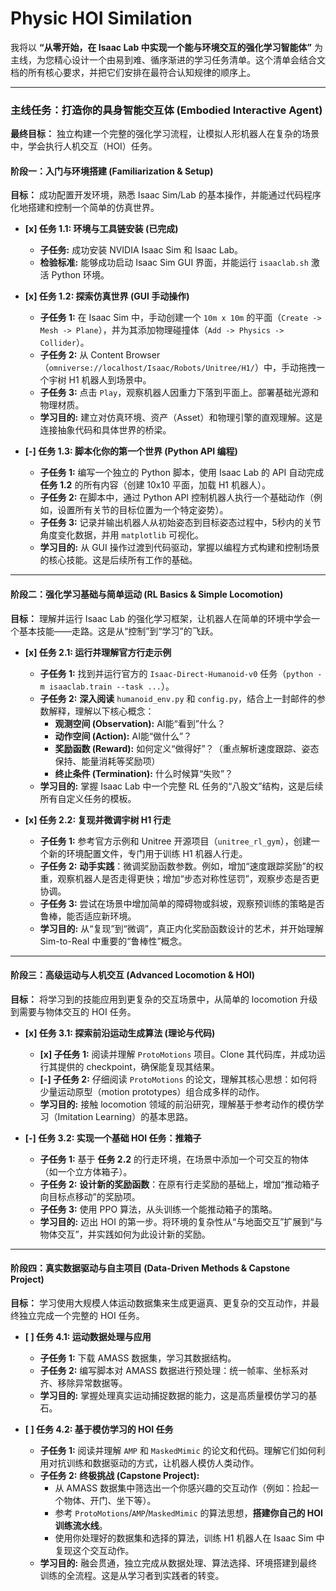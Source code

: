 # Physic HOI Similation

我将以 **“从零开始，在 Isaac Lab 中实现一个能与环境交互的强化学习智能体”** 为主线，为您精心设计一个由易到难、循序渐进的学习任务清单。这个清单会结合文档的所有核心要求，并把它们安排在最符合认知规律的顺序上。

---

### **主线任务：打造你的具身智能交互体 (Embodied Interactive Agent)**

**最终目标：** 独立构建一个完整的强化学习流程，让模拟人形机器人在复杂的场景中，学会执行人机交互（HOI）任务。

#### **阶段一：入门与环境搭建 (Familiarization & Setup)**

**目标：** 成功配置开发环境，熟悉 Isaac Sim/Lab 的基本操作，并能通过代码程序化地搭建和控制一个简单的仿真世界。

*   **[x] 任务 1.1: 环境与工具链安装 (已完成)**
    *   **子任务:** 成功安装 NVIDIA Isaac Sim 和 Isaac Lab。
    *   **检验标准:** 能够成功启动 Isaac Sim GUI 界面，并能运行 `isaaclab.sh` 激活 Python 环境。

*   **[x] 任务 1.2: 探索仿真世界 (GUI 手动操作)**
    *   **子任务 1:** 在 Isaac Sim 中，手动创建一个 `10m x 10m` 的平面（`Create -> Mesh -> Plane`），并为其添加物理碰撞体（`Add -> Physics -> Collider`）。
    *   **子任务 2:** 从 Content Browser（`omniverse://localhost/Isaac/Robots/Unitree/H1/`）中，手动拖拽一个宇树 H1 机器人到场景中。
    *   **子任务 3:** 点击 `Play`，观察机器人因重力下落到平面上。部署基础光源和物理材质。
    *   **学习目的:** 建立对仿真环境、资产（Asset）和物理引擎的直观理解。这是连接抽象代码和具体世界的桥梁。

*   **[-] 任务 1.3: 脚本化你的第一个世界 (Python API 编程)**
    *   **子任务 1:** 编写一个独立的 Python 脚本，使用 Isaac Lab 的 API 自动完成 **任务 1.2** 的所有内容（创建 10x10 平面，加载 H1 机器人）。
    *   **子任务 2:** 在脚本中，通过 Python API 控制机器人执行一个基础动作（例如，设置所有关节的目标位置为一个特定姿势）。
    *   **子任务 3:** 记录并输出机器人从初始姿态到目标姿态过程中，5秒内的关节角度变化数据，并用 `matplotlib` 可视化。
    *   **学习目的:** 从 GUI 操作过渡到代码驱动，掌握以编程方式构建和控制场景的核心技能。这是后续所有工作的基础。

---

#### **阶段二：强化学习基础与简单运动 (RL Basics & Simple Locomotion)**

**目标：** 理解并运行 Isaac Lab 的强化学习框架，让机器人在简单的环境中学会一个基本技能——走路。这是从“控制”到“学习”的飞跃。

*   **[x] 任务 2.1: 运行并理解官方行走示例**
    *   **子任务 1:** 找到并运行官方的 `Isaac-Direct-Humanoid-v0` 任务（`python -m isaaclab.train --task ...`）。
    *   **子任务 2:** **深入阅读** `humanoid_env.py` 和 `config.py`，结合上一封邮件的参数解释，理解以下核心概念：
        *   **观测空间 (Observation):** AI能“看到”什么？
        *   **动作空间 (Action):** AI能“做什么”？
        *   **奖励函数 (Reward):** 如何定义“做得好”？（重点解析速度跟踪、姿态保持、能量消耗等奖励项）
        *   **终止条件 (Termination):** 什么时候算“失败”？
    *   **学习目的:** 掌握 Isaac Lab 中一个完整 RL 任务的“八股文”结构，这是后续所有自定义任务的模板。

*   **[x] 任务 2.2: 复现并微调宇树 H1 行走**
    *   **子任务 1:** 参考官方示例和 Unitree 开源项目（`unitree_rl_gym`），创建一个新的环境配置文件，专门用于训练 H1 机器人行走。
    *   **子任务 2:** **动手实践**：微调奖励函数参数。例如，增加“速度跟踪奖励”的权重，观察机器人是否走得更快；增加“步态对称性惩罚”，观察步态是否更协调。
    *   **子任务 3:** 尝试在场景中增加简单的障碍物或斜坡，观察预训练的策略是否鲁棒，能否适应新环境。
    *   **学习目的:** 从“复现”到“微调”，真正内化奖励函数设计的艺术，并开始理解 Sim-to-Real 中重要的“鲁棒性”概念。

---

#### **阶段三：高级运动与人机交互 (Advanced Locomotion & HOI)**

**目标：** 将学习到的技能应用到更复杂的交互场景中，从简单的 locomotion 升级到需要与物体交互的 HOI 任务。

*   **[x] 任务 3.1: 探索前沿运动生成算法 (理论与代码)**
    *   **[x] 子任务 1:** 阅读并理解 `ProtoMotions` 项目。Clone 其代码库，并成功运行其提供的 checkpoint，确保能复现其结果。
    *   **[-] 子任务 2:** 仔细阅读 `ProtoMotions` 的论文，理解其核心思想：如何将少量运动原型（motion prototypes）组合成多样的动作。
    *   **学习目的:** 接触 locomotion 领域的前沿研究，理解基于参考动作的模仿学习（Imitation Learning）的基本思路。

*   **[-] 任务 3.2: 实现一个基础 HOI 任务：推箱子**
    *   **子任务 1:** 基于 **任务 2.2** 的行走环境，在场景中添加一个可交互的物体（如一个立方体箱子）。
    *   **子任务 2:** **设计新的奖励函数**：在原有行走奖励的基础上，增加“推动箱子向目标点移动”的奖励项。
    *   **子任务 3:** 使用 PPO 算法，从头训练一个能推动箱子的策略。
    *   **学习目的:** 迈出 HOI 的第一步。将环境的复杂性从“与地面交互”扩展到“与物体交互”，并实践如何为此设计新的奖励。

---

#### **阶段四：真实数据驱动与自主项目 (Data-Driven Methods & Capstone Project)**

**目标：** 学习使用大规模人体运动数据集来生成更逼真、更复杂的交互动作，并最终独立完成一个完整的 HOI 任务。

*   **[ ] 任务 4.1: 运动数据处理与应用**
    *   **子任务 1:** 下载 AMASS 数据集，学习其数据结构。
    *   **子任务 2:** 编写脚本对 AMASS 数据进行预处理：统一帧率、坐标系对齐、移除异常数据等。
    *   **学习目的:** 掌握处理真实运动捕捉数据的能力，这是高质量模仿学习的基石。

*   **[ ] 任务 4.2: 基于模仿学习的 HOI 任务**
    *   **子任务 1:** 阅读并理解 `AMP` 和 `MaskedMimic` 的论文和代码。理解它们如何利用对抗训练和数据驱动的方式，让机器人模仿人类动作。
    *   **子任务 2:** **终极挑战 (Capstone Project):**
        *   从 AMASS 数据集中筛选出一个你感兴趣的交互动作（例如：捡起一个物体、开门、坐下等）。
        *   参考 `ProtoMotions`/`AMP`/`MaskedMimic` 的算法思想，**搭建你自己的 HOI 训练流水线**。
        *   使用你处理好的数据集和选择的算法，训练 H1 机器人在 Isaac Sim 中复现这个交互动作。
    *   **学习目的:** 融会贯通，独立完成从数据处理、算法选择、环境搭建到最终训练的全流程。这是从学习者到实践者的转变。
